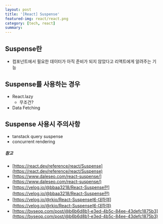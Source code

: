 ```yaml
---
layout: post
title: '[React] Suspense'
featured-img: react/react.png
category: [tech, react]
summary:
---
```


## Suspense란
- 컴포넌트에서 필요한 데이터가 아직 준비가 되지 않았다고 리액트에게 알려주는 기능

## Suspense를 사용하는 경우
- React.lazy
  - 무조건?
- Data Fetching

## Suspense 사용시 주의사항
- tanstack query suspense
- concurrent rendering

##### 참고
- [https://react.dev/reference/react/Suspense](https://react.dev/reference/react/Suspense)
- [https://www.daleseo.com/react-suspense/](https://www.daleseo.com/react-suspense/)
- [https://velog.io/@bbaa3218/React-Suspense란](https://velog.io/@bbaa3218/React-Suspense란)
- [https://velog.io/@rkio/React-Suspense에-대하여](https://velog.io/@rkio/React-Suspense에-대하여)
- [https://byseop.com/post/@b6b6d8b1-e3ed-4b5c-84ee-43defc1875b3](https://byseop.com/post/@b6b6d8b1-e3ed-4b5c-84ee-43defc1875b3)
